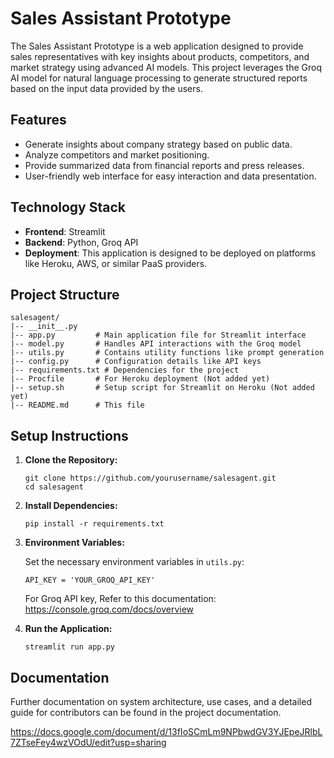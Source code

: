 # Sales Assistant Prototype

The Sales Assistant Prototype is a web application designed to provide sales representatives with key insights about products, competitors, and market strategy using advanced AI models. This project leverages the Groq AI model for natural language processing to generate structured reports based on the input data provided by the users.

## Features

- Generate insights about company strategy based on public data.
- Analyze competitors and market positioning.
- Provide summarized data from financial reports and press releases.
- User-friendly web interface for easy interaction and data presentation.

## Technology Stack

- **Frontend**: Streamlit
- **Backend**: Python, Groq API
- **Deployment**: This application is designed to be deployed on platforms like Heroku, AWS, or similar PaaS providers.

## Project Structure

```
salesagent/
|-- __init__.py
|-- app.py         # Main application file for Streamlit interface
|-- model.py       # Handles API interactions with the Groq model
|-- utils.py       # Contains utility functions like prompt generation
|-- config.py      # Configuration details like API keys
|-- requirements.txt # Dependencies for the project
|-- Procfile       # For Heroku deployment (Not added yet)
|-- setup.sh       # Setup script for Streamlit on Heroku (Not added yet)
|-- README.md      # This file
```

## Setup Instructions

1. **Clone the Repository:**

   ```
   git clone https://github.com/yourusername/salesagent.git
   cd salesagent
   ```

2. **Install Dependencies:**

   ```
   pip install -r requirements.txt
   ```

3. **Environment Variables:**

   Set the necessary environment variables in `utils.py`:

   ```
   API_KEY = 'YOUR_GROQ_API_KEY'
   ```

   For Groq API key, Refer to this documentation: https://console.groq.com/docs/overview

4. **Run the Application:**

   ```
   streamlit run app.py
   ```


## Documentation

Further documentation on system architecture, use cases, and a detailed guide for contributors can be found in the project documentation.

https://docs.google.com/document/d/13fIoSCmLm9NPbwdGV3YJEpeJRlbL7ZTseFey4wzVOdU/edit?usp=sharing
